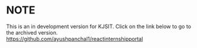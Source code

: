 # NOTE
This is an in development version for KJSIT. Click on the link below to go to the archived version.<br>
https://github.com/ayushpanchal1/reactinternshipportal
